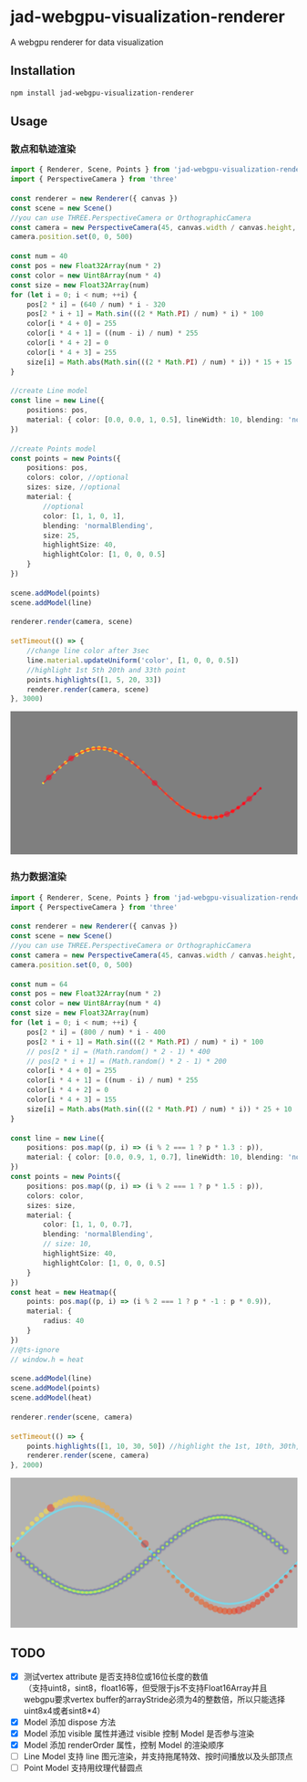 # jad-webgpu-visualization-renderer

A webgpu renderer for data visualization

## Installation

```bash
npm install jad-webgpu-visualization-renderer
```

## Usage

### 散点和轨迹渲染

```ts
import { Renderer, Scene, Points } from 'jad-webgpu-visualization-renderer'
import { PerspectiveCamera } from 'three'

const renderer = new Renderer({ canvas })
const scene = new Scene()
//you can use THREE.PerspectiveCamera or OrthographicCamera
const camera = new PerspectiveCamera(45, canvas.width / canvas.height, 0.1, 1000)
camera.position.set(0, 0, 500)

const num = 40
const pos = new Float32Array(num * 2)
const color = new Uint8Array(num * 4)
const size = new Float32Array(num)
for (let i = 0; i < num; ++i) {
	pos[2 * i] = (640 / num) * i - 320
	pos[2 * i + 1] = Math.sin(((2 * Math.PI) / num) * i) * 100
	color[i * 4 + 0] = 255
	color[i * 4 + 1] = ((num - i) / num) * 255
	color[i * 4 + 2] = 0
	color[i * 4 + 3] = 255
	size[i] = Math.abs(Math.sin(((2 * Math.PI) / num) * i)) * 15 + 15
}

//create Line model
const line = new Line({
	positions: pos,
	material: { color: [0.0, 0.0, 1, 0.5], lineWidth: 10, blending: 'normalBlending' } //optional
})

//create Points model
const points = new Points({
	positions: pos,
	colors: color, //optional
	sizes: size, //optional
	material: {
		//optional
		color: [1, 1, 0, 1],
		blending: 'normalBlending',
		size: 25,
		highlightSize: 40,
		highlightColor: [1, 0, 0, 0.5]
	}
})

scene.addModel(points)
scene.addModel(line)

renderer.render(camera, scene)

setTimeout(() => {
	//change line color after 3sec
	line.material.updateUniform('color', [1, 0, 0, 0.5])
	//highlight 1st 5th 20th and 33th point
	points.highlights([1, 5, 20, 33])
	renderer.render(camera, scene)
}, 3000)
```

![截图](./screenshots/points_path.png)

### 热力数据渲染

```ts
import { Renderer, Scene, Points } from 'jad-webgpu-visualization-renderer'
import { PerspectiveCamera } from 'three'

const renderer = new Renderer({ canvas })
const scene = new Scene()
//you can use THREE.PerspectiveCamera or OrthographicCamera
const camera = new PerspectiveCamera(45, canvas.width / canvas.height, 0.1, 1000)
camera.position.set(0, 0, 500)

const num = 64
const pos = new Float32Array(num * 2)
const color = new Uint8Array(num * 4)
const size = new Float32Array(num)
for (let i = 0; i < num; ++i) {
	pos[2 * i] = (800 / num) * i - 400
	pos[2 * i + 1] = Math.sin(((2 * Math.PI) / num) * i) * 100
	// pos[2 * i] = (Math.random() * 2 - 1) * 400
	// pos[2 * i + 1] = (Math.random() * 2 - 1) * 200
	color[i * 4 + 0] = 255
	color[i * 4 + 1] = ((num - i) / num) * 255
	color[i * 4 + 2] = 0
	color[i * 4 + 3] = 155
	size[i] = Math.abs(Math.sin(((2 * Math.PI) / num) * i)) * 25 + 10
}

const line = new Line({
	positions: pos.map((p, i) => (i % 2 === 1 ? p * 1.3 : p)),
	material: { color: [0.0, 0.9, 1, 0.7], lineWidth: 10, blending: 'normalBlending' }
})
const points = new Points({
	positions: pos.map((p, i) => (i % 2 === 1 ? p * 1.5 : p)),
	colors: color,
	sizes: size,
	material: {
		color: [1, 1, 0, 0.7],
		blending: 'normalBlending',
		// size: 10,
		highlightSize: 40,
		highlightColor: [1, 0, 0, 0.5]
	}
})
const heat = new Heatmap({
	points: pos.map((p, i) => (i % 2 === 1 ? p * -1 : p * 0.9)),
	material: {
		radius: 40
	}
})
//@ts-ignore
// window.h = heat

scene.addModel(line)
scene.addModel(points)
scene.addModel(heat)

renderer.render(scene, camera)

setTimeout(() => {
	points.highlights([1, 10, 30, 50]) //highlight the 1st, 10th, 30th, 50th points
	renderer.render(scene, camera)
}, 2000)
```

![热力图截图](./screenshots/heatmap.png)

## TODO

-   [x] 测试vertex attribute 是否支持8位或16位长度的数值  
         （支持uint8，sint8，float16等，但受限于js不支持Float16Array并且webgpu要求vertex buffer的arrayStride必须为4的整数倍，所以只能选择uint8x4或者sint8\*4）
-   [x] Model 添加 dispose 方法
-   [x] Model 添加 visible 属性并通过 visible 控制 Model 是否参与渲染
-   [x] Model 添加 renderOrder 属性，控制 Model 的渲染顺序
-   [ ] Line Model 支持 line 图元渲染，并支持拖尾特效、按时间播放以及头部顶点
-   [ ] Point Model 支持用纹理代替圆点
